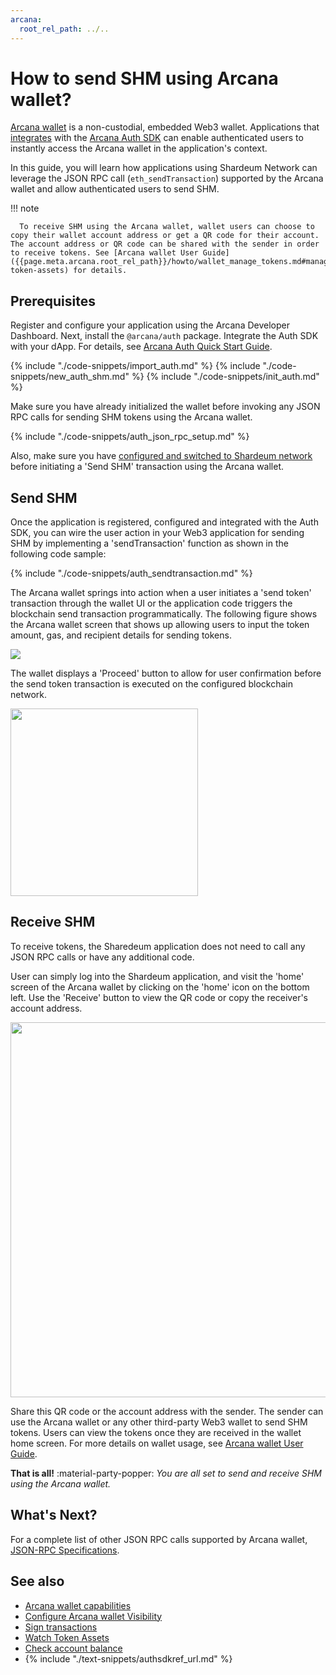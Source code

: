```yaml
---
arcana:
  root_rel_path: ../..
---
```


# How to send SHM using Arcana wallet?

[Arcana wallet]({{page.meta.arcana.root_rel_path}}/concepts/anwallet/index.md) is a non-custodial, embedded Web3 wallet. Applications that [integrates]({{page.meta.arcana.root_rel_path}}/howto/integrate_auth/index.md) with the [Arcana Auth SDK]({{page.meta.arcana.root_rel_path}}/concepts/authsdk.md) can enable authenticated users to instantly access the Arcana wallet in the application's context.

In this guide, you will learn how applications using Shardeum Network can leverage the JSON RPC call (`eth_sendTransaction`) supported by the Arcana wallet and allow authenticated users to send SHM.

!!! note

      To receive SHM using the Arcana wallet, wallet users can choose to copy their wallet account address or get a QR code for their account.  The account address or QR code can be shared with the sender in order to receive tokens. See [Arcana wallet User Guide]({{page.meta.arcana.root_rel_path}}/howto/wallet_manage_tokens.md#manage-token-assets) for details.

## Prerequisites

Register and configure your application using the Arcana Developer Dashboard. Next, install the `@arcana/auth` package. Integrate the Auth SDK with your dApp. For details, see [Arcana Auth Quick Start Guide]({{page.meta.arcana.root_rel_path}}/walletsdk/wallet_qs.md).

{% include "./code-snippets/import_auth.md" %}
{% include "./code-snippets/new_auth_shm.md" %}
{% include "./code-snippets/init_auth.md" %}

Make sure you have already initialized the wallet before invoking any JSON RPC calls for sending SHM tokens using the Arcana wallet.

{% include "./code-snippets/auth_json_rpc_setup.md" %}

Also, make sure you have [configured and switched to Shardeum network]({{page.meta.arcana.root_rel_path}}/integrations/shardeum/add_switch_shm.md) before initiating a 'Send SHM' transaction using the Arcana wallet.

## Send SHM

Once the application is registered, configured and integrated with the Auth SDK, you can wire the user action in your Web3 application for sending SHM by implementing a 'sendTransaction' function as shown in the following code sample:

{% include "./code-snippets/auth_sendtransaction.md" %}

The Arcana wallet springs into action when a user initiates a 'send token' transaction through the wallet UI or the application code triggers the blockchain send transaction programmatically. The following figure shows the Arcana wallet screen that shows up allowing users to input the token amount, gas, and recipient details for sending tokens.

<img src="/img/an_wallet_send_shm.png"/>

The wallet displays a 'Proceed' button to allow for user confirmation before the send token transaction is executed on the configured blockchain network. 

<img src="/img/an_wallet_send.png" width="300"/>

## Receive SHM

To receive tokens, the Sharedeum application does not need to call any JSON RPC calls or have any additional code.

User can simply log into the Shardeum application, and visit the 'home' screen of the Arcana wallet by clicking on the 'home' icon on the bottom left. Use the 'Receive' button to view the QR code or copy the receiver's account address.  

<img src="/img/an_wallet_receive_shm.png" width="600"/>

Share this QR code or the account address with the sender. The sender can use the Arcana wallet or any other third-party Web3 wallet to send SHM tokens.  Users can view the tokens once they are received in the wallet home screen. For more details on wallet usage, see [Arcana wallet User Guide]({{page.meta.arcana.root_rel_path}}/user_guides/wallet_ui/index.md).

**That is all!**  :material-party-popper:
*You are all set to send and receive SHM using the Arcana wallet.*

## What's Next?

For a complete list of other JSON RPC calls supported by Arcana wallet, [JSON-RPC Specifications](https://ethereum.github.io/execution-apis/api-documentation/).

## See also

* [Arcana wallet capabilities]({{page.meta.arcana.root_rel_path}}/concepts/anwallet/index.md)
* [Configure Arcana wallet Visibility]({{page.meta.arcana.root_rel_path}}/howto/arcana_wallet/config_wallet_modes.md)
* [Sign transactions]({{page.meta.arcana.root_rel_path}}/howto/arcana_wallet/wallet_sign.md)
* [Watch Token Assets]({{page.meta.arcana.root_rel_path}}/howto/arcana_wallet/wallet_watchasset.md)
* [Check account balance]({{page.meta.arcana.root_rel_path}}/howto/arcana_wallet/wallet_balance.md)
* {% include "./text-snippets/authsdkref_url.md" %}

